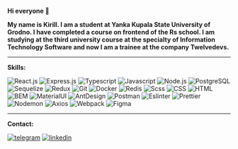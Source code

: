**Hi everyone 👋**

**My name is Kirill. I am a student at Yanka Kupala State University of Grodno. I have completed a course on frontend of the Rs school. I am studying at the third university course at the specialty of Information Technology Software and now I am a trainee at the company Twelvedevs.**

---
**Skills:**

![React.js](https://img.shields.io/badge/React.JS-090909?style=for-the-badge&logo=React)
![Express.js](https://img.shields.io/badge/Express.js-090909?style=for-the-badge&logo=express)
![Typescript](https://img.shields.io/badge/Typescript-090909?style=for-the-badge&logo=Typescript)
![Javascript](https://img.shields.io/badge/Javascript-090909?style=for-the-badge&logo=Javascript)
![Node.js](https://img.shields.io/badge/Node.js-090909?style=for-the-badge&logo=node.js)
![PostgreSQL](https://img.shields.io/badge/PostgreSQL-090909?style=for-the-badge&logo=PostgreSQL)
![Sequelize](https://img.shields.io/badge/Sequelize-090909?style=for-the-badge&logo=sequelize)
![Redux](https://img.shields.io/badge/Redux-090909?style=for-the-badge&logo=Redux)
![Git](https://img.shields.io/badge/Git-090909?style=for-the-badge&logo=Git)
![Docker](https://img.shields.io/badge/Docker-090909?style=for-the-badge&logo=docker)
![Redis](https://img.shields.io/badge/Redis-090909?style=for-the-badge&logo=redis)
![Scss](https://img.shields.io/badge/Scss-090909?style=for-the-badge&logo=sass)
![CSS](https://img.shields.io/badge/CSS-090909?style=for-the-badge&logo=css3&logoColor=264de4)
![HTML](https://img.shields.io/badge/HTML-090909?style=for-the-badge&logo=html5)
![BEM](https://img.shields.io/badge/BEM-090909?style=for-the-badge&logo=BEM)
![MaterialUI](https://img.shields.io/badge/MaterialUI-090909?style=for-the-badge&logo=mui)
![AntDesign](https://img.shields.io/badge/AntDesign-090909?style=for-the-badge&logo=AntDesign)
![Postman](https://img.shields.io/badge/Postman-090909?style=for-the-badge&logo=Postman)
![Eslinter](https://img.shields.io/badge/Eslinter-090909?style=for-the-badge&logo=eslint)
![Prettier](https://img.shields.io/badge/Prettier-090909?style=for-the-badge&logo=Prettier)
![Nodemon](https://img.shields.io/badge/Nodemon-090909?style=for-the-badge&logo=Nodemon)
![Axios](https://img.shields.io/badge/Axios-090909?style=for-the-badge&logo=Axios)
![Webpack](https://img.shields.io/badge/Webpack-090909?style=for-the-badge&logo=Webpack)
![Figma](https://img.shields.io/badge/Figma-090909?style=for-the-badge&logo=Figma)

---
**Contact:**

[![telegram](https://img.shields.io/badge/Telegram-090909?style=for-the-badge&logo=Telegram)](https://t.me/ich_kirich)
[![linkedin](https://img.shields.io/badge/Linkedin-090909?style=for-the-badge&logo=Linkedin)](https://www.linkedin.com/in/kirill-medvedz?original_referer=)
